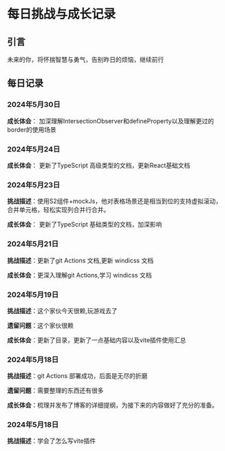 # 每日挑战与成长记录

## 引言

未来的你，将怀揣智慧与勇气，告别昨日的烦恼，继续前行

## 每日记录

### 2024年5月30日

**成长体会**： 加深理解IntersectionObserver和defineProperty以及理解更过的border的使用场景

### 2024年5月24日

**成长体会**： 更新了TypeScript 高级类型的文档，更新React基础文档

### 2024年5月23日

**挑战描述**：使用S2组件+mockJs，他对表格场景还是相当到位的支持虚拟滚动，合并单元格，轻松实现列合并行合并。

**成长体会**： 更新了TypeScript 基础类型的文档，加深影响

### 2024年5月21日

**挑战描述**：更新了git Actions 文档,更新 windicss 文档

**成长体会**：更深入理解git Actions,学习 windicss 文档

### 2024年5月19日

**挑战描述**：这个家伙今天很赖,玩游戏去了

**遗留问题**：这个家伙很赖

**成长体会**：更新了目录，更新了一点基础内容以及vite插件使用汇总

### 2024年5月18日

**挑战描述**：git Actions 部署成功，后面是无尽的折磨

**遗留问题**：需要整理的东西还有很多

**成长体会**：梳理并发布了博客的详细提纲，为接下来的内容做好了充分的准备。

### 2024年5月18日

**挑战描述**：学会了怎么写vite插件
